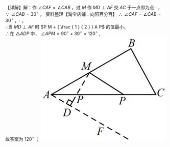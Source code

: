 【详解】解：作 $\angle C A F = \angle C A B$ ，过 $M$ 作 $M D \perp A F$ 交 $A C$ 于一点即为点 $\cdot$ ，∵ $\angle C A B = 3 0 ^ { \circ }$ ，
资料整理【淘宝店铺：向阳百分百】
∴ $\angle C A F = \angle C A B = 3 0 ^ { \circ }$ ，$\cdot$ ，  
∴当 $M D \perp A F$ 时 $P M + { \frac { 1 } { 2 } } A P$ 的值最小，  
∴在 $\triangle A D P$ 中， $\angle A P M = 9 0 ^ { \circ } + 3 0 ^ { \circ } = 1 2 0 ^ { \circ }$ ,  
故答案为 $1 2 0 ^ { \circ }$ ；
![](<../../qs_image_DB/专题2-5_最值模型之阿氏圆与胡不归（解析版）/07f3824cd74a9c75c2ee0d7eb21c1e6f44c5fba574d09a0d2253bb1a29ab6af8.jpg>)
